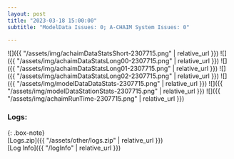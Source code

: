 ```yaml
---
layout: post
title: "2023-03-18 15:00:00"
subtitle: "ModelData Issues: 0; A-CHAIM System Issues: 0"

---
```


![]({{ "/assets/img/achaimDataStatsShort-2307715.png" | relative_url }})
![]({{ "/assets/img/achaimDataStatsLong00-2307715.png" | relative_url }})
![]({{ "/assets/img/achaimDataStatsLong01-2307715.png" | relative_url }})
![]({{ "/assets/img/achaimDataStatsLong02-2307715.png" | relative_url }})
![]({{ "/assets/img/modelDataDataStats-2307715.png" | relative_url }})
![]({{ "/assets/img/modelDataStationStats-2307715.png" | relative_url }})
![]({{ "/assets/img/achaimRunTime-2307715.png" | relative_url }})




### Logs:  
  
{: .box-note}  
[Logs.zip]({{ "/assets/other/logs.zip" | relative_url }})  
[Log Info]({{ "/logInfo" | relative_url }})  
